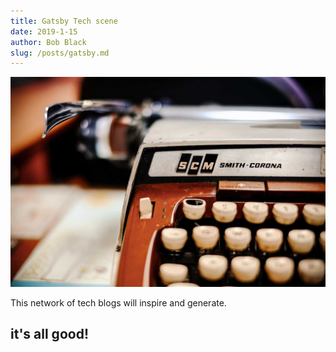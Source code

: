 ```yaml
---
title: Gatsby Tech scene
date: 2019-1-15
author: Bob Black
slug: /posts/gatsby.md
---
```


![Type](./type.jpg)

This network of tech blogs will inspire and generate.

## it's all good!
